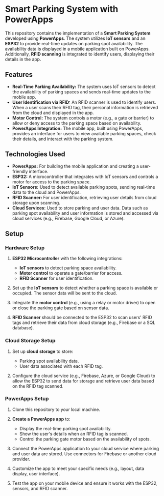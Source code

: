 # Smart Parking System with PowerApps

This repository contains the implementation of a **Smart Parking System** developed using **PowerApps**. The system utilizes **IoT sensors** and an **ESP32** to provide real-time updates on parking spot availability. The availability data is displayed in a mobile application built on PowerApps. Additionally, **RFID scanning** is integrated to identify users, displaying their details in the app.

## Features

- **Real-Time Parking Availability:** The system uses IoT sensors to detect the availability of parking spaces and sends real-time updates to the mobile app.
- **User Identification via RFID:** An RFID scanner is used to identify users. When a user scans their RFID tag, their personal information is retrieved from the cloud and displayed in the app.
- **Motor Control:** The system controls a motor (e.g., a gate or barrier) to allow or deny access to the parking space based on availability.
- **PowerApps Integration:** The mobile app, built using PowerApps, provides an interface for users to view available parking spaces, check their details, and interact with the parking system.

## Technologies Used

- **PowerApps:** For building the mobile application and creating a user-friendly interface.
- **ESP32:** A microcontroller that integrates with IoT sensors and controls a motor for access to the parking space.
- **IoT Sensors:** Used to detect available parking spots, sending real-time data to the cloud and PowerApps.
- **RFID Scanner:** For user identification, retrieving user details from cloud storage upon scanning.
- **Cloud Services:** Used to store parking and user data. Data such as parking spot availability and user information is stored and accessed via cloud services (e.g., Firebase, Google Cloud, or Azure).

## Setup

### Hardware Setup

1. **ESP32 Microcontroller** with the following integrations:
   - **IoT sensors** to detect parking space availability.
   - **Motor control** to operate a gate/barrier for access.
   - **RFID Scanner** for user identification.
   
2. Set up the **IoT sensors** to detect whether a parking space is available or occupied. The sensor data will be sent to the cloud.

3. Integrate the **motor control** (e.g., using a relay or motor driver) to open or close the parking gate based on sensor data.

4. **RFID Scanner** should be connected to the ESP32 to scan users' RFID tags and retrieve their data from cloud storage (e.g., Firebase or a SQL database).

### Cloud Storage Setup

1. Set up **cloud storage** to store:
   - Parking spot availability data.
   - User data associated with each RFID tag.

2. Configure the cloud service (e.g., Firebase, Azure, or Google Cloud) to allow the ESP32 to send data for storage and retrieve user data based on the RFID tag scanned.

### PowerApps Setup

1. Clone this repository to your local machine.

2. **Create a PowerApps app** to:
   - Display the real-time parking spot availability.
   - Show the user's details when an RFID tag is scanned.
   - Control the parking gate motor based on the availability of spots.
   
3. Connect the PowerApps application to your cloud service where parking and user data are stored. Use connectors for Firebase or another cloud provider.

4. Customize the app to meet your specific needs (e.g., layout, data display, user interface).

5. Test the app on your mobile device and ensure it works with the ESP32, sensors, and RFID scanner.

